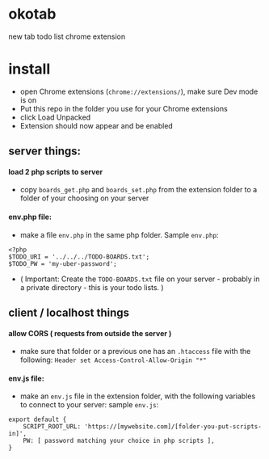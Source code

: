 # okotab
new tab todo list chrome extension

# install
- open Chrome extensions (`chrome://extensions/`), make sure Dev mode is on
- Put this repo in the folder you use for your Chrome extensions
- click Load Unpacked
- Extension should now appear and be enabled

## server things:

#### load 2 php scripts to server
- copy `boards_get.php` and `boards_set.php` from the extension folder to a folder of your choosing on your server

#### env.php file:
- make a file `env.php` in the same php folder.  Sample `env.php`:
```
<?php
$TODO_URI = '../../../TODO-BOARDS.txt';
$TODO_PW = 'my-uber-password';
```
- ( Important: Create the `TODO-BOARDS.txt` file on your server - probably in a private directory - this is your todo lists. )

## client / localhost things

#### allow CORS ( requests from outside the server )
- make sure that folder or a previous one has an `.htaccess` file with the following: `Header set Access-Control-Allow-Origin "*"`

#### env.js file:
- make an `env.js` file in the extension folder, with the following variables to connect to your server:
sample `env.js`:
```
export default {
	SCRIPT_ROOT_URL: 'https://[mywebsite.com]/[folder-you-put-scripts-in]',
	PW: [ password matching your choice in php scripts ],
}
```
